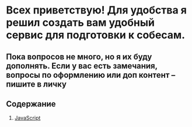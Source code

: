 # Всех приветствую! Для удобства я решил создать вам удобный сервис для подготовки к собесам. 
## Пока вопросов не много, но я их буду дополнять. Если у вас есть замечания, вопросы по оформлению или доп контент – пишите в личку

## Содержание
1. [JavaScript](/src/javascript.md) 